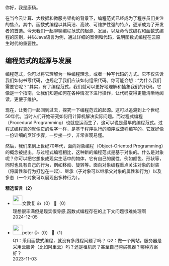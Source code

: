 你好，我是康杨。

在当今云计算、大数据和微服务架构的背景下，编程范式已经成为了程序员们关注的焦点。其中，函数式编程以其简洁、高效、可维护性强的特点，逐渐成为了开发者的首选。今天我们一起聊聊编程范式的起源、发展，以及命令式编程和函数式编程的区别，并以Java语言为例，通过详细的案例和代码，说明函数式编程在云原生时代的重要性。

## 编程范式的起源与发展

编程范式，你可以将它理解为一种编程理念，或者一种写代码的方式。它不仅告诉我们如何书写代码，也规定了我们应该如何组织代码。你可能会想：“为什么我们需要它呢？”其实，有了编程范式，我们就可以更好地理解和抽象我们的代码。它像是一个指南，让我们知道如何在各种情况下进行操作，让代码变得更能清晰地阅读，更便于维护。

现在，让我们一起回到过去，探究一下编程范式的起源。这可以追溯到上个世纪50年代。当时人们开始研究如何用计算机解决实际问题。而过程式编程（Procedural Programming）也就应运而生了，这可以说是最早的编程范式。过程式编程真的就像它的名字一样，是基于程序执行的顺序或流程编写的。它就好像一份详细的烹饪步骤，一步接一步，非常直观易懂。

然后，我们来到上世纪70年代，面向对象编程（Object-Oriented Programming）的概念被提出。与过程式编程相比，这种新的编程范式是基于对象的。什么是对象呢？你可以把它想象成现实生活中的物体，它有自己的属性，例如颜色、形状等，同时也具有自己的行为，例如移动、旋转等。面向对象编程重点关注对象的封装（将属性和行为打包在一起）、继承（子对象可以继承父对象的属性和行为）以及多态（一个对象可以展现出多种行为）。
<div><strong>精选留言（2）</strong></div><ul>
<li><img src="https://static001.geekbang.org/account/avatar/00/12/3c/fa/e2990931.jpg" width="30px"><span>文敦复</span> 👍（0） 💬（0）<div>理想很丰满但是现实很骨感,函数式编程存在的上下文问题很难处理啊</div>2024-12-05</li><br/><li><img src="https://static001.geekbang.org/account/avatar/00/10/25/87/f3a69d1b.jpg" width="30px"><span>peter</span> 👍（0） 💬（1）<div>Q1：采用函数式编程，就没有多线程问题了吗？
Q2：做一个网站，服务器是采用云服务（比如阿里云）吗？还是租机房？甚至自己购买机器？哪种方案好？</div>2023-11-03</li><br/>
</ul>